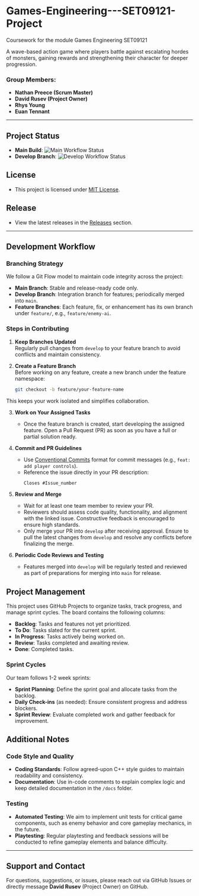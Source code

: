 # Games-Engineering---SET09121-Project
Coursework for the module Games Engineering SET09121

A wave-based action game where players battle against escalating hordes of monsters, gaining rewards and strengthening their character for deeper progression.

### Group Members:
- **Nathan Preece (Scrum Master)**
- **David Rusev (Project Owner)**
- **Rhys Young**
- **Euan Tennant**

---

## Project Status
- **Main Build**: ![Main Workflow Status](https://github.com/Nathan-Preece/Games-Engineering---SET09121-Project/actions/workflows/main.yml/badge.svg)
- **Develop Branch**: ![Develop Workflow Status](https://github.com/Nathan-Preece/Games-Engineering---SET09121-Project/actions/workflows/develop.yml/badge.svg)

## License
- This project is licensed under [MIT License](LICENSE).

## Release
- View the latest releases in the [Releases](https://github.com/Nathan-Preece/Games-Engineering---SET09121-Project/releases) section.

---

## Development Workflow

### Branching Strategy
We follow a Git Flow model to maintain code integrity across the project:
- **Main Branch**: Stable and release-ready code only.
- **Develop Branch**: Integration branch for features; periodically merged into `main`.
- **Feature Branches**: Each feature, fix, or enhancement has its own branch under `feature/`, e.g., `feature/enemy-ai`.

### Steps in Contributing

1. **Keep Branches Updated**  
   Regularly pull changes from `develop` to your feature branch to avoid conflicts and maintain consistency.
   
2. **Create a Feature Branch**  
   Before working on any feature, create a new branch under the feature namespace:
   ```bash
   git checkout -b feature/your-feature-name
  This keeps your work isolated and simplifies collaboration.

3. **Work on Your Assigned Tasks**  
   - Once the feature branch is created, start developing the assigned feature. Open a Pull Request (PR) as soon as you have a full or partial solution ready.

4. **Commit and PR Guidelines**  
   - Use [Conventional Commits](https://www.conventionalcommits.org/) format for commit messages (e.g., `feat: add player controls`).
   - Reference the issue directly in your PR description:
     ```markdown
     Closes #Issue_number
     ```

5. **Review and Merge**  
   - Wait for at least one team member to review your PR.
   - Reviewers should assess code quality, functionality, and alignment with the linked issue. Constructive feedback is encouraged to ensure high standards.
   - Only merge your PR into `develop` after receiving approval. Ensure to pull the latest changes from `develop` and resolve any conflicts before finalizing the merge.

6. **Periodic Code Reviews and Testing**  
   - Features merged into `develop` will be regularly tested and reviewed as part of preparations for merging into `main` for release.

## Project Management

This project uses GitHub Projects to organize tasks, track progress, and manage sprint cycles. The board contains the following columns:

- **Backlog**: Tasks and features not yet prioritized.
- **To Do**: Tasks slated for the current sprint.
- **In Progress**: Tasks actively being worked on.
- **Review**: Tasks completed and awaiting review.
- **Done**: Completed tasks.

### Sprint Cycles
Our team follows 1-2 week sprints:

- **Sprint Planning**: Define the sprint goal and allocate tasks from the backlog.
- **Daily Check-ins** (as needed): Ensure consistent progress and address blockers.
- **Sprint Review**: Evaluate completed work and gather feedback for improvement.

## Additional Notes

### Code Style and Quality
- **Coding Standards**: Follow agreed-upon C++ style guides to maintain readability and consistency.
- **Documentation**: Use in-code comments to explain complex logic and keep detailed documentation in the `/docs` folder.

### Testing
- **Automated Testing**: We aim to implement unit tests for critical game components, such as enemy behavior and core gameplay mechanics, in the future.
- **Playtesting**: Regular playtesting and feedback sessions will be conducted to refine gameplay elements and balance difficulty.

---

## Support and Contact

For questions, suggestions, or issues, please reach out via GitHub Issues or directly message **David Rusev** (Project Owner) on GitHub.

